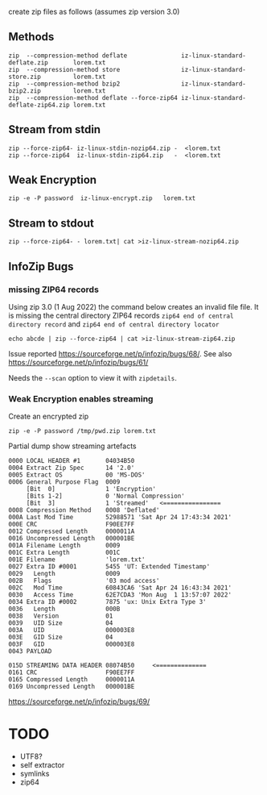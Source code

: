 create zip files as follows (assumes zip version 3.0)

## Methods

    zip  --compression-method deflate               iz-linux-standard-deflate.zip       lorem.txt
    zip  --compression-method store                 iz-linux-standard-store.zip         lorem.txt
    zip  --compression-method bzip2                 iz-linux-standard-bzip2.zip         lorem.txt
    zip  --compression-method deflate --force-zip64 iz-linux-standard-deflate-zip64.zip lorem.txt

## Stream from stdin

    zip --force-zip64- iz-linux-stdin-nozip64.zip -  <lorem.txt
    zip --force-zip64  iz-linux-stdin-zip64.zip   -  <lorem.txt

## Weak Encryption

    zip -e -P password  iz-linux-encrypt.zip   lorem.txt

## Stream to stdout

    zip --force-zip64- - lorem.txt| cat >iz-linux-stream-nozip64.zip

## InfoZip Bugs

### missing ZIP64 records

Using zip 3.0 (1 Aug 2022) the command below creates an invalid file file. It is missing the central directory ZIP64 records `zip64 end of central directory record` and `zip64 end of central directory locator`

    echo abcde | zip --force-zip64 | cat >iz-linux-stream-zip64.zip

Issue reported https://sourceforge.net/p/infozip/bugs/68/. See also https://sourceforge.net/p/infozip/bugs/61/

Needs the `--scan` option to view it with `zipdetails`.

### Weak Encryption enables streaming

Create an encrypted zip

    zip -e -P password /tmp/pwd.zip lorem.txt

Partial dump show streaming artefacts

    0000 LOCAL HEADER #1       04034B50
    0004 Extract Zip Spec      14 '2.0'
    0005 Extract OS            00 'MS-DOS'
    0006 General Purpose Flag  0009
         [Bit  0]              1 'Encryption'
         [Bits 1-2]            0 'Normal Compression'
         [Bit  3]              1 'Streamed'   <================
    0008 Compression Method    0008 'Deflated'
    000A Last Mod Time         52988571 'Sat Apr 24 17:43:34 2021'
    000E CRC                   F90EE7FF
    0012 Compressed Length     0000011A
    0016 Uncompressed Length   000001BE
    001A Filename Length       0009
    001C Extra Length          001C
    001E Filename              'lorem.txt'
    0027 Extra ID #0001        5455 'UT: Extended Timestamp'
    0029   Length              0009
    002B   Flags               '03 mod access'
    002C   Mod Time            60843CA6 'Sat Apr 24 16:43:34 2021'
    0030   Access Time         62E7CDA3 'Mon Aug  1 13:57:07 2022'
    0034 Extra ID #0002        7875 'ux: Unix Extra Type 3'
    0036   Length              000B
    0038   Version             01
    0039   UID Size            04
    003A   UID                 000003E8
    003E   GID Size            04
    003F   GID                 000003E8
    0043 PAYLOAD

    015D STREAMING DATA HEADER 08074B50     <==============
    0161 CRC                   F90EE7FF
    0165 Compressed Length     0000011A
    0169 Uncompressed Length   000001BE

https://sourceforge.net/p/infozip/bugs/69/

# TODO

* UTF8?
* self extractor
* symlinks
* zip64



